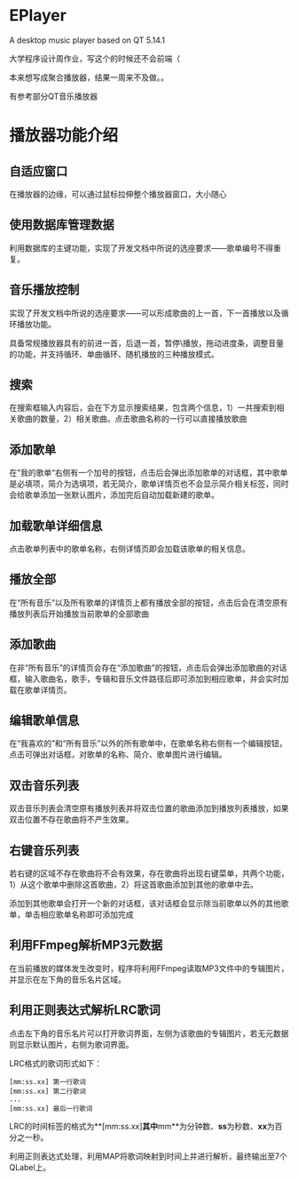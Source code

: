 # EPlayer
A desktop music player based on QT 5.14.1

大学程序设计周作业，写这个的时候还不会前端（

本来想写成聚合播放器，结果一周来不及做。。

有参考部分QT音乐播放器

# 播放器功能介绍

## 自适应窗口

在播放器的边缘，可以通过鼠标拉伸整个播放器窗口，大小随心

## 使用数据库管理数据

利用数据库的主键功能，实现了开发文档中所说的选座要求——歌单编号不得重复。

## 音乐播放控制

实现了开发文档中所说的选座要求——可以形成歌曲的上一首，下一首播放以及循环播放功能。

具备常规播放器具有的前进一首，后退一首，暂停\播放，拖动进度条，调整音量的功能，并支持循环、单曲循环、随机播放的三种播放模式。

## 搜索

在搜索框输入内容后，会在下方显示搜索结果，包含两个信息，1）一共搜索到相关歌曲的数量，2）相关歌曲。点击歌曲名称的一行可以直接播放歌曲

## 添加歌单

在”我的歌单“右侧有一个加号的按钮，点击后会弹出添加歌单的对话框，其中歌单是必填项，简介为选填项，若无简介，歌单详情页也不会显示简介相关标签，同时会给歌单添加一张默认图片，添加完后自动加载新建的歌单。

## 加载歌单详细信息

点击歌单列表中的歌单名称，右侧详情页即会加载该歌单的相关信息。

## 播放全部

在“所有音乐”以及所有歌单的详情页上都有播放全部的按钮，点击后会在清空原有播放列表后开始播放当前歌单的全部歌曲

## 添加歌曲

在非“所有音乐”的详情页会存在“添加歌曲”的按钮，点击后会弹出添加歌曲的对话框，输入歌曲名，歌手，专辑和音乐文件路径后即可添加到相应歌单，并会实时加载在歌单详情页。

## 编辑歌单信息

在“我喜欢的”和“所有音乐”以外的所有歌单中，在歌单名称右侧有一个编辑按钮，点击可弹出对话框，对歌单的名称、简介、歌单图片进行编辑。

## 双击音乐列表

双击音乐列表会清空原有播放列表并将双击位置的歌曲添加到播放列表播放，如果双击位置不存在歌曲将不产生效果。

## 右键音乐列表

若右键的区域不存在歌曲将不会有效果，存在歌曲将出现右键菜单，共两个功能，1）从这个歌单中删除这首歌曲，2）将这首歌曲添加到其他的歌单中去。

添加到其他歌单会打开一个新的对话框，该对话框会显示除当前歌单以外的其他歌单，单击相应歌单名称即可添加完成

## 利用FFmpeg解析MP3元数据

在当前播放的媒体发生改变时，程序将利用FFmpeg读取MP3文件中的专辑图片，并显示在左下角的音乐名片区域。

## 利用正则表达式解析LRC歌词

点击左下角的音乐名片可以打开歌词界面，左侧为该歌曲的专辑图片，若无元数据则显示默认图片，右侧为歌词界面。

LRC格式的歌词形式如下：

```
[mm:ss.xx] 第一行歌词
[mm:ss.xx] 第二行歌词
...
[mm:ss.xx] 最后一行歌词
```

LRC的时间标签的格式为**[mm:ss.xx]**其中**mm**为分钟数、**ss**为秒数、**xx**为百分之一秒。

利用正则表达式处理，利用MAP将歌词映射到时间上并进行解析，最终输出至7个QLabel上。
